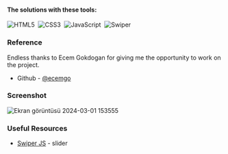 #### The solutions with these tools:

![HTML5](https://img.shields.io/badge/-HTML5-E34F26?style=for-the-badge&logo=html5&logoColor=white)&nbsp;
![CSS3](https://img.shields.io/badge/-CSS3-1572B6?style=for-the-badge&logo=css3)&nbsp;
![JavaScript](https://img.shields.io/badge/Javascript-F7DF1E.svg?style=for-the-badge&logo=javascript&logoColor=black)&nbsp;
![Swiper](https://img.shields.io/badge/swiper%20js-4287F5?style=for-the-badge&logo=swiper&logoColor=white)&nbsp;

### Reference

Endless thanks to Ecem Gokdogan for giving me the opportunity to work on the project.
- Github - [@ecemgo](https://github.com/ecemgo)


### Screenshot


![Ekran görüntüsü 2024-03-01 153555](https://github.com/codingaksa/Music-Player/assets/146668435/6b95d127-e4fe-4e0f-a3e7-a9506000d051)


### Useful Resources

- [Swiper JS](https://swiperjs.com) - slider


